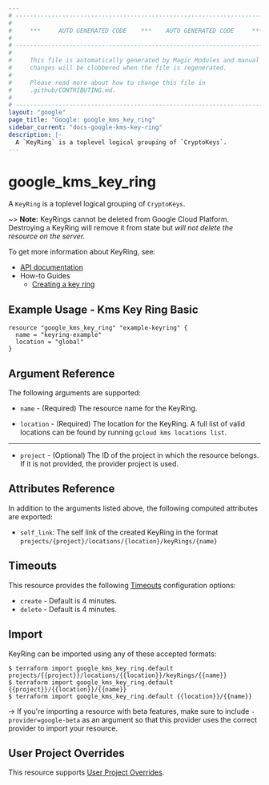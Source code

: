 ```yaml
---
# ----------------------------------------------------------------------------
#
#     ***     AUTO GENERATED CODE    ***    AUTO GENERATED CODE     ***
#
# ----------------------------------------------------------------------------
#
#     This file is automatically generated by Magic Modules and manual
#     changes will be clobbered when the file is regenerated.
#
#     Please read more about how to change this file in
#     .github/CONTRIBUTING.md.
#
# ----------------------------------------------------------------------------
layout: "google"
page_title: "Google: google_kms_key_ring"
sidebar_current: "docs-google-kms-key-ring"
description: |-
  A `KeyRing` is a toplevel logical grouping of `CryptoKeys`.
---
```


# google\_kms\_key\_ring

A `KeyRing` is a toplevel logical grouping of `CryptoKeys`.


~> **Note:** KeyRings cannot be deleted from Google Cloud Platform.
Destroying a KeyRing will remove it from state but
*will not delete the resource on the server.*


To get more information about KeyRing, see:

* [API documentation](https://cloud.google.com/kms/docs/reference/rest/v1/projects.locations.keyRings)
* How-to Guides
    * [Creating a key ring](https://cloud.google.com/kms/docs/creating-keys#create_a_key_ring)

## Example Usage - Kms Key Ring Basic


```hcl
resource "google_kms_key_ring" "example-keyring" {
  name = "keyring-example"
  location = "global"
}
```

## Argument Reference

The following arguments are supported:


* `name` -
  (Required)
  The resource name for the KeyRing.

* `location` -
  (Required)
  The location for the KeyRing.
  A full list of valid locations can be found by running `gcloud kms locations list`.


- - -


* `project` - (Optional) The ID of the project in which the resource belongs.
    If it is not provided, the provider project is used.


## Attributes Reference

In addition to the arguments listed above, the following computed attributes are exported:



* `self_link`: The self link of the created KeyRing in the format `projects/{project}/locations/{location}/keyRings/{name}`

## Timeouts

This resource provides the following
[Timeouts](/docs/configuration/resources.html#timeouts) configuration options:

- `create` - Default is 4 minutes.
- `delete` - Default is 4 minutes.

## Import

KeyRing can be imported using any of these accepted formats:

```
$ terraform import google_kms_key_ring.default projects/{{project}}/locations/{{location}}/keyRings/{{name}}
$ terraform import google_kms_key_ring.default {{project}}/{{location}}/{{name}}
$ terraform import google_kms_key_ring.default {{location}}/{{name}}
```

-> If you're importing a resource with beta features, make sure to include `-provider=google-beta`
as an argument so that this provider uses the correct provider to import your resource.

## User Project Overrides

This resource supports [User Project Overrides](https://www.terraform.io/docs/providers/google/provider_reference.html#user_project_override).
